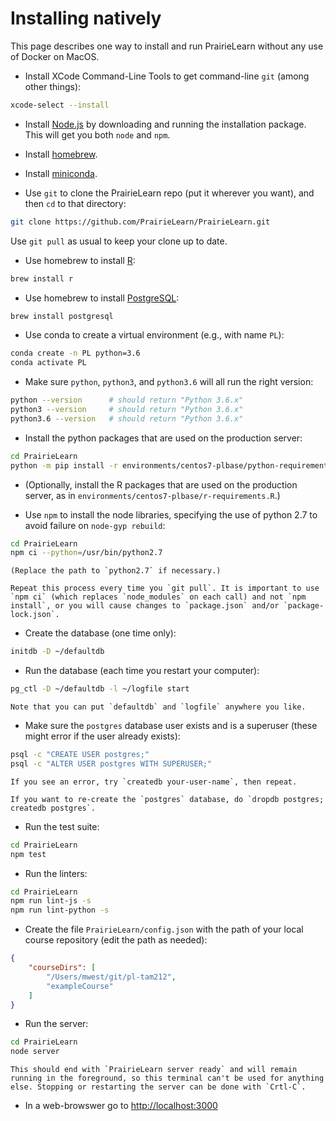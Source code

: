 
# Installing natively

This page describes one way to install and run PrairieLearn without any use of Docker on MacOS.

* Install XCode Command-Line Tools to get command-line `git` (among other things):

```sh
xcode-select --install
```

* Install [Node.js](http://nodejs.org/) by downloading and running the installation package. This will get you both `node` and `npm`.

* Install [homebrew](https://brew.sh).

* Install [miniconda](https://conda.io/docs/user-guide/install/macos.html#).

* Use `git` to clone the PrairieLearn repo (put it wherever you want), and then `cd` to that directory:

```sh
git clone https://github.com/PrairieLearn/PrairieLearn.git
```

Use `git pull` as usual to keep your clone up to date.

* Use homebrew to install [R](https://www.r-project.org):

```sh
brew install r
```

* Use homebrew to install [PostgreSQL](https://www.postgresql.org):

```sh
brew install postgresql
```

* Use conda to create a virtual environment (e.g., with name `PL`):

```sh
conda create -n PL python=3.6
conda activate PL
```

* Make sure `python`, `python3`, and `python3.6` will all run the right version:

```sh
python --version      # should return "Python 3.6.x"
python3 --version     # should return "Python 3.6.x"
python3.6 --version   # should return "Python 3.6.x"
```

* Install the python packages that are used on the production server:

```sh
cd PrairieLearn
python -m pip install -r environments/centos7-plbase/python-requirements.txt
```

* (Optionally, install the R packages that are used on the production server, as in `environments/centos7-plbase/r-requirements.R`.)

* Use `npm` to install the node libraries, specifying the use of python 2.7 to avoid failure on `node-gyp rebuild`:

```sh
cd PrairieLearn
npm ci --python=/usr/bin/python2.7
```

    (Replace the path to `python2.7` if necessary.)

    Repeat this process every time you `git pull`. It is important to use `npm ci` (which replaces `node_modules` on each call) and not `npm install`, or you will cause changes to `package.json` and/or `package-lock.json`.

* Create the database (one time only):

```sh
initdb -D ~/defaultdb
```

* Run the database (each time you restart your computer):

```sh
pg_ctl -D ~/defaultdb -l ~/logfile start
```

    Note that you can put `defaultdb` and `logfile` anywhere you like.

* Make sure the `postgres` database user exists and is a superuser (these might error if the user already exists):

```sh
psql -c "CREATE USER postgres;"
psql -c "ALTER USER postgres WITH SUPERUSER;"
```

    If you see an error, try `createdb your-user-name`, then repeat.

    If you want to re-create the `postgres` database, do `dropdb postgres; createdb postgres`.

* Run the test suite:

```sh
cd PrairieLearn
npm test
```

* Run the linters:

```sh
cd PrairieLearn
npm run lint-js -s
npm run lint-python -s
```

* Create the file `PrairieLearn/config.json` with the path of your local course repository (edit the path as needed):

```json
{
    "courseDirs": [
        "/Users/mwest/git/pl-tam212",
        "exampleCourse"
    ]
}
```

* Run the server:

```sh
cd PrairieLearn
node server
```

    This should end with `PrairieLearn server ready` and will remain running in the foreground, so this terminal can't be used for anything else. Stopping or restarting the server can be done with `Crtl-C`.

* In a web-browswer go to [http://localhost:3000](http://localhost:3000)
